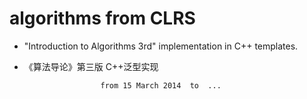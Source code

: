 algorithms from CLRS
====================
- "Introduction to Algorithms 3rd" implementation in  C++ templates.
 - 《算法导论》第三版 C++泛型实现

						from 15 March 2014	to	... 
